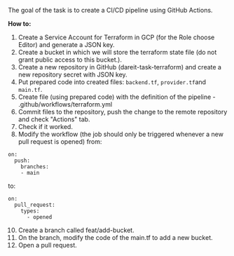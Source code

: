 The goal of the task is to create a CI/CD pipeline using GitHub Actions.

**How to:**

1.  Create a Service Account for Terraform in GCP (for the Role choose Editor) and generate a JSON key.
2.  Create a bucket in which we will store the terraform state file (do not grant public access to this bucket.).
3.  Create a new repository in GitHub (dareit-task-terraform) and create a new repository secret with JSON key.
4.  Put prepared code into created files: `backend.tf`, `provider.tf`and `main.tf`.
5. Create file (using prepared code) with the definition of the pipeline - .github/workflows/terraform.yml
6.  Commit files to the repository, push the change to the remote repository and check "Actions" tab.
7.  Check if it worked.
8.  Modify the workflow (the job should only be triggered whenever a new pull request is opened) from:
```
on:
  push:
    branches:
    - main
```
to:
```
on:
  pull_request:
	types:
	  - opened
 ```
10.  Create a branch called feat/add-bucket.
11.  On the branch, modify the code of the main.tf to add a new bucket.
12.  Open a pull request.
